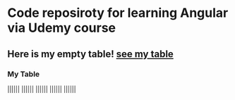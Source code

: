 # Code reposiroty for learning Angular via Udemy course

## Here is my empty table! [see my table](#my-table)

### My Table
||||||
||||||
||||||
||||||
||||||
